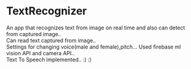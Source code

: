 # TextRecognizer
An app that recognizes text from image on real time and also can detect from captured image.. <br>
Can read text captured from image.. <br>
Settings for changing voice(male and female),pitch...
Used firebase ml vision API and camera API.. <br>
Text To Speech implemented..
:) :)
